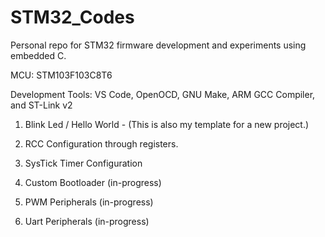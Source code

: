 # STM32_Codes

Personal repo for STM32 firmware development and experiments using embedded C. 

MCU: STM103F103C8T6

Development Tools: VS Code, OpenOCD, GNU Make, ARM GCC Compiler, and ST-Link v2

1. Blink Led / Hello World - (This is also my template for a new project.)
2. RCC Configuration through registers.
3. SysTick Timer Configuration

4. Custom Bootloader (in-progress)
5. PWM Peripherals (in-progress)
6. Uart Peripherals (in-progress)


